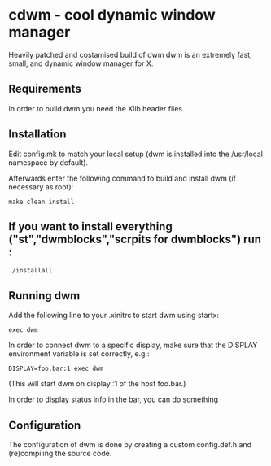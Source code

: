 cdwm - cool dynamic window manager
============================
Heavily patched and costamised build of  dwm
dwm is an extremely fast, small, and dynamic window manager for X.

Requirements
------------
In order to build dwm you need the Xlib header files.


Installation
------------
Edit config.mk to match your local setup (dwm is installed into
the /usr/local namespace by default).

Afterwards enter the following command to build and install dwm (if
necessary as root):

    make clean install
 If you want to install everything ("st","dwmblocks","scrpits for dwmblocks") run :
-------------------------------------------
    ./installall

Running dwm
-----------
Add the following line to your .xinitrc to start dwm using startx:

    exec dwm

In order to connect dwm to a specific display, make sure that
the DISPLAY environment variable is set correctly, e.g.:

    DISPLAY=foo.bar:1 exec dwm

(This will start dwm on display :1 of the host foo.bar.)

In order to display status info in the bar, you can do something

Configuration
-------------
The configuration of dwm is done by creating a custom config.def.h
and (re)compiling the source code.
